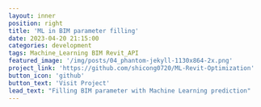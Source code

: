```yaml
---
layout: inner
position: right
title: 'ML in BIM parameter filling'
date: 2023-04-20 21:15:00
categories: development
tags: Machine_Learning BIM Revit_API
featured_image: '/img/posts/04_phantom-jekyll-1130x864-2x.png'
project_link: 'https://github.com/shicong0720/ML-Revit-Optimization'
button_icon: 'github'
button_text: 'Visit Project'
lead_text: "Filling BIM parameter with Machine Learning prediction"
---
```

